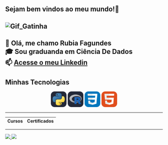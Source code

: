 ## Sejam bem vindos ao meu mundo!👋

![Gif_Gatinha](https://media.tenor.com/T8KOdP8iV7oAAAAM/typing-computer.gif)
---------------------

💁 Olá, me chamo Rubia Fagundes</br>
🎓 Sou graduanda em Ciência De Dados </br>
📫 [Acesse o meu Linkedin](www.linkedin.com/in/rubia-fagundes) </br>
------------

## Minhas Tecnologias

<p align="center">
<img src="https://github.com/tandpfun/skill-icons/raw/main/icons/Python-Dark.svg" width="50px">
<img src="https://github.com/tandpfun/skill-icons/raw/main/icons/R-Dark.svg" width="50px">
<img src="https://github.com/tandpfun/skill-icons/raw/main/icons/CSS.svg" width="50px">
<img src="https://github.com/tandpfun/skill-icons/raw/main/icons/HTML.svg" width="50px">
</p>

----------------------------------------------------------------------
| Cursos | Certificados |
| ------ | ------------ |         
          
----------------------------------------------------------------------
<div>
<a href="https://github.com/ru-fagundes">
<img loading="lazy" height="180em" src="https://github-readme-stats.vercel.app/api/top-langs/?username=ru-fagundes&layout=compact&langs_count=7&theme=dracula"/>
<img loading="lazy" height="180em" src="https://github-readme-stats.vercel.app/api?username=rufagundes&show_icons=true&theme=dracula&include_all_commits=true&count_private=true"/>
</div>